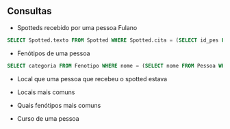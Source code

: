 ## Consultas

- Spotteds recebido por uma pessoa Fulano
``` sql
SELECT Spotted.texto FROM Spotted WHERE Spotted.cita = (SELECT id_pes FROM Pessoa WHERE nome = ‘Fulano’)
```

- Fenótipos de uma pessoa
``` sql
SELECT categoria FROM Fenotipo WHERE nome = (SELECT nome FROM Pessoa WHERE nome = ‘Fulano')
```

- Local que uma pessoa que recebeu o spotted estava    

- Locais mais comuns

- Quais fenótipos mais comuns

- Curso de uma pessoa
